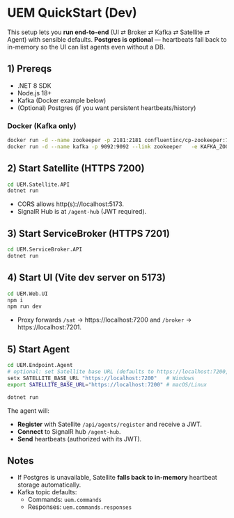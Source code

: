 # UEM QuickStart (Dev)

This setup lets you **run end-to-end** (UI ⇄ Broker ⇄ Kafka ⇄ Satellite ⇄ Agent) with sensible defaults.
**Postgres is optional** — heartbeats fall back to in-memory so the UI can list agents even without a DB.

## 1) Prereqs

- .NET 8 SDK
- Node.js 18+
- Kafka (Docker example below)
- (Optional) Postgres (if you want persistent heartbeats/history)

### Docker (Kafka only)
```bash
docker run -d --name zookeeper -p 2181:2181 confluentinc/cp-zookeeper:7.6.1
docker run -d --name kafka -p 9092:9092 --link zookeeper   -e KAFKA_ZOOKEEPER_CONNECT=zookeeper:2181   -e KAFKA_LISTENERS=PLAINTEXT://0.0.0.0:9092   -e KAFKA_ADVERTISED_LISTENERS=PLAINTEXT://localhost:9092   confluentinc/cp-kafka:7.6.1
```

## 2) Start Satellite (HTTPS 7200)
```bash
cd UEM.Satellite.API
dotnet run
```
- CORS allows http(s)://localhost:5173.
- SignalR Hub is at `/agent-hub` (JWT required).

## 3) Start ServiceBroker (HTTPS 7201)
```bash
cd UEM.ServiceBroker.API
dotnet run
```

## 4) Start UI (Vite dev server on 5173)
```bash
cd UEM.Web.UI
npm i
npm run dev
```
- Proxy forwards `/sat` → https://localhost:7200 and `/broker` → https://localhost:7201.

## 5) Start Agent
```bash
cd UEM.Endpoint.Agent
# optional: set Satellite base URL (defaults to https://localhost:7200, auto-fallbacks to http)
setx SATELLITE_BASE_URL "https://localhost:7200"   # Windows
export SATELLITE_BASE_URL="https://localhost:7200" # macOS/Linux

dotnet run
```
The agent will:
- **Register** with Satellite `/api/agents/register` and receive a JWT.
- **Connect** to SignalR hub `/agent-hub`.
- **Send** heartbeats (authorized with its JWT).

## Notes

- If Postgres is unavailable, Satellite **falls back to in-memory** heartbeat storage automatically.
- Kafka topic defaults:
  - Commands: `uem.commands`
  - Responses: `uem.commands.responses`

